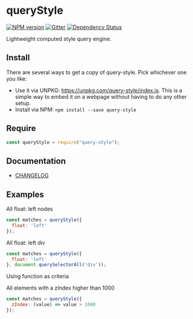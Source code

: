 # queryStyle

[![NPM version][npm-version-image]][npm-url]
[![Gitter][gitter-image]][gitter-url]
[![Dependency Status][dependency-status-image]][dependency-status-url]

Lightweight computed style query engine.

## Install

There are several ways to get a copy of query-style. Pick whichever one you like:

- Use it via UNPKG: https://unpkg.com/query-style/index.js. This is a simple way to embed it on a webpage without having to do any other setup.
- Install via NPM: `npm install --save query-style`

## Require

```js
const queryStyle = require("query-style");
```

## Documentation

- [CHANGELOG](./CHANGELOG.md)

## Examples

All float: left nodes

```js
const matches = queryStyle({
  float: 'left'
});
```

All float: left div

```js
const matches = queryStyle({
  float: 'left'
}, document.querySelectorAll('div'));
```

Using function as criteria

All elements with a zIndex higher than 1000

```js
const matches = queryStyle({
  zIndex: (value) => value > 1000
});
```

[gitter-image]: https://badges.gitter.im/Join%20Chat.svg
[gitter-url]: https://gitter.im/ghoullier/query-style

[dependency-status-image]: http://img.shields.io/gemnasium/ghoullier/query-style.svg?style=flat
[dependency-status-url]: https://gemnasium.com/ghoullier/query-style

[npm-version-image]: http://img.shields.io/npm/v/query-style.svg?style=flat-square
[npm-url]: https://npmjs.org/package/query-style
